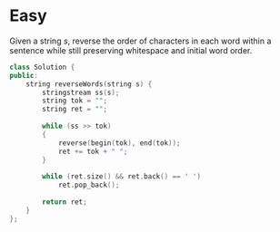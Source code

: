 # Easy

Given a string $s$, reverse the order of characters in each word within a sentence while still preserving whitespace and initial word order.

```cpp
class Solution {
public:
    string reverseWords(string s) {
        stringstream ss(s);
        string tok = "";
        string ret = "";
        
        while (ss >> tok)
        {
            reverse(begin(tok), end(tok));
            ret += tok + " ";
        }
        
        while (ret.size() && ret.back() == ' ')
            ret.pop_back();
        
        return ret;
    }
};
```
